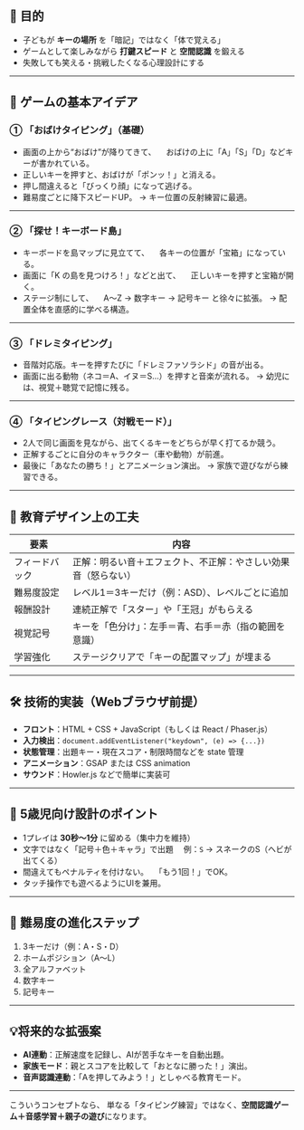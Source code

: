 ## 🎯 目的

* 子どもが **キーの場所** を「暗記」ではなく「体で覚える」
* ゲームとして楽しみながら **打鍵スピード** と **空間認識** を鍛える
* 失敗しても笑える・挑戦したくなる心理設計にする

---

## 🧩 ゲームの基本アイデア

### ① 「おばけタイピング」（基礎）

* 画面の上から“おばけ”が降りてきて、
  　おばけの上に「A」「S」「D」などキーが書かれている。
* 正しいキーを押すと、おばけが「ポンッ！」と消える。
* 押し間違えると「びっくり顔」になって逃げる。
* 難易度ごとに降下スピードUP。
  → キー位置の反射練習に最適。

---

### ② 「探せ！キーボード島」

* キーボードを島マップに見立てて、
  　各キーの位置が「宝箱」になっている。
* 画面に「K の島を見つけろ！」などと出て、
  　正しいキーを押すと宝箱が開く。
* ステージ制にして、
  　A〜Z → 数字キー → 記号キー と徐々に拡張。
  → 配置全体を直感的に学べる構造。

---

### ③ 「ドレミタイピング」

* 音階対応版。キーを押すたびに「ドレミファソラシド」の音が出る。
* 画面に出る動物（ネコ＝A、イヌ＝S…）を押すと音楽が流れる。
  → 幼児には、視覚＋聴覚で記憶に残る。

---

### ④ 「タイピングレース（対戦モード）」

* 2人で同じ画面を見ながら、出てくるキーをどちらが早く打てるか競う。
* 正解するごとに自分のキャラクター（車や動物）が前進。
* 最後に「あなたの勝ち！」とアニメーション演出。
  → 家族で遊びながら練習できる。

---

## 🧠 教育デザイン上の工夫

| 要素      | 内容                              |
| ------- | ------------------------------- |
| フィードバック | 正解：明るい音＋エフェクト、不正解：やさしい効果音（怒らない） |
| 難易度設定   | レベル1＝3キーだけ（例：ASD）、レベルごとに追加      |
| 報酬設計    | 連続正解で「スター」や「王冠」がもらえる            |
| 視覚記号    | キーを「色分け」：左手＝青、右手＝赤（指の範囲を意識）     |
| 学習強化    | ステージクリアで「キーの配置マップ」が埋まる          |

---

## 🛠️ 技術的実装（Webブラウザ前提）

* **フロント**：HTML + CSS + JavaScript（もしくは React / Phaser.js）
* **入力検出**：`document.addEventListener("keydown", (e) => {...})`
* **状態管理**：出題キー・現在スコア・制限時間などを state 管理
* **アニメーション**：GSAP または CSS animation
* **サウンド**：Howler.js などで簡単に実装可

---

## 🧒 5歳児向け設計のポイント

* 1プレイは **30秒〜1分** に留める（集中力を維持）
* 文字ではなく「記号＋色＋キャラ」で出題
  　例：`S` → スネークのS（ヘビが出てくる）
* 間違えてもペナルティを付けない。
  　「もう1回！」でOK。
* タッチ操作でも遊べるようにUIを兼用。

---

## 🧱 難易度の進化ステップ

1. 3キーだけ（例：A・S・D）
2. ホームポジション（A〜L）
3. 全アルファベット
4. 数字キー
5. 記号キー

---

## 💡将来的な拡張案

* **AI連動**：正解速度を記録し、AIが苦手なキーを自動出題。
* **家族モード**：親とスコアを比較して「おとなに勝った！」演出。
* **音声認識連動**：「Aを押してみよう！」としゃべる教育モード。

---

こういうコンセプトなら、
単なる「タイピング練習」ではなく、**空間認識ゲーム＋音感学習＋親子の遊び**になります。